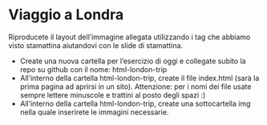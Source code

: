 Viaggio a Londra
===
Riproducete il layout dell’immagine allegata utilizzando i tag che abbiamo visto stamattina aiutandovi con le slide di stamattina.

- Create una nuova cartella per l’esercizio di oggi e collegate subito la repo su github con il nome: html-london-trip
- All’interno della cartella html-london-trip, create il file index.html (sarà la prima pagina ad aprirsi in un sito). Attenzione: per i nomi dei file usate sempre lettere minuscole e trattini al posto degli spazi :)
- All’interno della cartella html-london-trip, create una sottocartella img nella quale inserirete le immagini necessarie.
